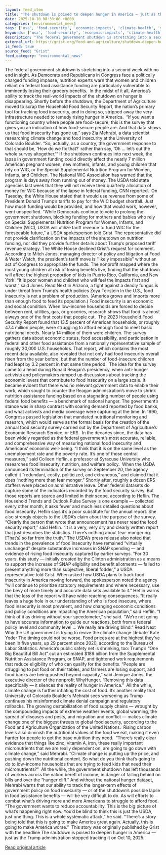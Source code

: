 ```yaml
---
layout: feed_item
title: "The shutdown is poised to deepen hunger in America — just as the Trump administration stopped tracking it"
date: 2025-10-10 08:30:00 +0000
categories: [environmental_news]
tags: ['usa', 'food-security', 'economic-impacts', 'climate-health', 'year-2023', 'climate-costs', 'climate-migration', 'urgent', 'california', 'agriculture']
keywords: ['usa', 'food-security', 'economic-impacts', 'climate-health', 'shutdown', 'poised', 'year-2023', 'deepen']
description: "The federal government shutdown is stretching into a second week with no end in sight"
external_url: https://grist.org/food-and-agriculture/shutdown-deepen-hunger-america-trump-administration-stopped-tracking-it/
is_feed: true
source_feed: "Grist"
feed_category: "environmental_news"
---
```


The federal government shutdown is stretching into a second week with no end in sight. As Democrats and Republicans in Congress face a politically charged funding impasse, nutrition experts warn that women and children reliant on federal food assistance funding are particularly vulnerable to imminently losing their grocery benefits.&nbsp; In the midst of it all, America’s ability to track the real-world impacts of the shutdown on hunger is disappearing. Shortly before the shutdown, the Department of Agriculture moved to scrap the Household Food Security Report, the nation’s primary tool for tracking food insecurity, and in doing so, stripped away the very infrastructure needed to remedy rising hunger in America.&nbsp; “If you want a functioning country where people are food-secure, this is the survey that gives you an indication of how food-secure people are. And that data shows us that food insecurity has gone up,” says Zia Mehrabi, a data scientist researching climate change and food insecurity at the University of Colorado Boulder. “So, actually, as a country, the government response to that should be, ‘How do we fix that?’ rather than say, ‘Oh &#8230; let’s cut the whole survey altogether.’” If the shutdown continues into next week, the lapse in government funding could directly affect the nearly 7 million American pregnant women, new mothers, infants, and young children that rely on WIC, or the Special Supplemental Nutrition Program for Women, Infants, and Children. The National WIC Association has warned that the program is days away from running out of money. The USDA told state agencies last week that they will not receive their quarterly allocation of money for WIC because of the lapse in federal funding, CNN reported.&nbsp; On Tuesday, the White House stated that it would use revenue from some of President Donald Trump’s tariffs to pay for the WIC budget shortfall. Just how much funding would be provided, and how that would work, however, went unspecified. &#8220;While Democrats continue to vote to prolong the government shutdown, blocking funding for mothers and babies who rely on Special Supplemental Nutrition Program for Women, Infants, and Children (WIC), USDA will utilize tariff revenue to fund WIC for the foreseeable future,&#8221; a USDA spokesperson told Grist. The representative did not provide clarification on the impacts of the shutdown on nutrition funding, nor did they provide further details about Trump&#8217;s proposed tariff revenue strategy. The White House declined Grist&#8217;s request for comment. According to Mitch Jones, managing director of policy and litigation at Food &amp; Water Watch, the president’s tariff move is “likely impossible” without an act of Congress to appropriate the funds. The nonprofit mapped where the most young children at risk of losing benefits live, finding that the shutdown will affect the highest proportion of kids in Puerto Rico, California, and New York. “It is poor women and children who will feel the impacts first and worst,” said Jones. Read Next In Arizona, a fight against a deadly fungus is under threat from Trump’s health policies Zoya Teirstein In the U.S., food insecurity is not a problem of production. (America&nbsp;grows and imports more than enough food to feed its population.) Food insecurity is an economic and social condition. When low-income households are forced to decide between rent, utilities, gas, or groceries, research shows that food is almost always one of the first costs that people cut.&nbsp; The 2023 Household Food Security Report found that 13.5 percent of American households, or roughly 47.4 million people, were struggling to afford enough food to meet basic nutritional needs. Nearly 14 million of them were children. The survey gathers data about economic status, food accessibility, and participation in federal and other food assistance from a nationally representative sample of roughly 30,000 U.S. households. That report, which contains the most recent data available, also revealed that not only had food insecurity overall risen from the year before, but that the number of food-insecure children had leapt by 3.2 percent in that same time period.&nbsp; The idea for the survey came to a head during Ronald Reagan’s presidency, when anti-hunger activists and policymakers ramped up discussions about tracking the economic levers that contribute to food insecurity on a large scale. It became evident that there was no relevant government data to enable their work, which sought to counter the Reagan administration’s move to shrink nutrition assistance funding based on a stagnating number of people using federal food benefits — a benchmark of national hunger. The government’s stance was in sharp contrast with soaring demand reported by food banks, and what activists and media coverage were capturing at the time. In 1990, Congress passed legislation that mandated nutritional monitoring and research, which would serve as the formal basis for the creation of the annual food security survey carried out by the Department of Agriculture’s Economic Research Service, or ERS.&nbsp; In the decades since, the data has been widely regarded as the federal government&#8217;s most accurate, reliable, and comprehensive way of measuring national food insecurity and Americans’ economic well-being. “I think that it is on the same level as the unemployment rate and the poverty rate. It’s one of those central measures,” said Colleen Heflin, a professor at Syracuse University who researches food insecurity, nutrition, and welfare policy.&nbsp; When the USDA announced its termination of the survey on September 20, the agency called it &#8220;redundant, costly, politicized, and extraneous,” and claimed that it does “nothing more than fear monger.” Shortly after, roughly a dozen ERS staffers were placed on administrative leave. Other federal datasets do capture some of the indicators recorded by the food security survey. But those reports are scarce and limited in their scope, according to Heflin. The Household Trends and Outlook Pulse Survey is one example — collected every other month, it asks fewer and much less detailed questions about food insecurity. Heflin says it’s a poor substitute for the annual report. She also strongly objects to the USDA’s claim about the purpose of the survey. “Clearly the person that wrote that announcement has never read the food security report,” said Heflin. “It is a very, very dry and clearly written report that just describes the statistics. There&#8217;s nothing about fear-mongering. [That’s] so far from the truth.” The USDA’s press release also noted that trends in the prevalence of food insecurity have remained “virtually unchanged” despite substantive increases in SNAP spending — and evidence of rising food insecurity captured by earlier surveys. “For 30 years, this study — initially created by the Clinton administration as a means to support the increase of SNAP eligibility and benefit allotments — failed to present anything more than subjective, liberal fodder,” a USDA representative told Grist. When asked how USDA plans to track food insecurity in America moving forward, the spokesperson noted the agency “will continue to prioritize statutory requirements and where necessary, use the bevy of more timely and accurate data sets available to it.” Heflin warns that the loss of the report will have wide-reaching consequences. “It really leaves a huge hole in our understanding of who is food insecure, where food insecurity is most prevalent, and how changing economic conditions and policy conditions are impacting the American population,” said Heflin. “I think of it as driving without your speedometer,” she said. “We’re not going to have accurate information to guide our reactions, both from a federal policy level and community level &#8230; We really are driving blind.” Read Next Why the US government is trying to revive the climate change ‘debate’ Kate Yoder The timing could not be worse. Food prices are at the highest they’ve been in five years, up 29 percent since 2020, according to the Bureau of Labor Statistics. America’s public safety net is shrinking, too: Trump’s &#8220;One Big Beautiful Bill Act&#8221; cut an estimated $186 billion from the Supplemental Nutrition Assistance Program, or SNAP, and tightened work requirements that reduce eligibility of who can qualify for the benefits. “People are struggling to put food on their tables, and farmers are losing support, and food banks are being pushed beyond capacity,” said Jenique Jones, the executive director of the nonprofit WhyHunger. “Removing this data specifically — it silences the reality of hunger in America.”&nbsp; All the while, climate change is further inflating the cost of food. It’s another reality that University of Colorado Boulder’s Mehrabi sees worsening as Trump continues his misinformed climate denial campaign and regulatory rollbacks. The growing destabilization of food supply chains — wrought by the compounding impacts of extreme weather events, global warming, the spread of diseases and pests, and migration and conflict — makes climate change one of the biggest threats to global food security, according to the Food and Agriculture Organization of the United Nations.&nbsp; Rising carbon levels also diminish the nutritional values of the food we eat, making it even harder for people to get the base nutrition they need.&nbsp; “There&#8217;s really clear evidence that things like zinc, vitamin A, iron, these really important micronutrients that we are really dependent on, are going to go down with climate change,” said Mehrabi. “Climate change is putting up the price, and pushing down the nutritional content. So what do you think that&#8217;s going to do to low-income households that are trying to feed kids that need their micronutrients?”&nbsp; All the while, the government shutdown has left thousands of workers across the nation bereft of income, in danger of falling behind on bills and over the “hunger cliff.” And without the national hunger dataset, Mehrabi warns that our ability to track the longer-term effects of government policy on food insecurity — or of the shutdown’s possible lapse in food assistance benefits — will be very difficult to do. As will efforts to combat what’s driving more and more Americans to struggle to afford food.&nbsp; “The government wants to reduce accountability. This is the big picture of what’s happening right now. You’d be blind to think this is just the USDA, just one thing. This is a whole systematic attack,” he said. “There’s a story being told that this is going to make America great again. Actually, this is going to make America worse.”&nbsp; This story was originally published by Grist with the headline The shutdown is poised to deepen hunger in America — just as the Trump administration stopped tracking it on Oct 10, 2025.

[Read original article](https://grist.org/food-and-agriculture/shutdown-deepen-hunger-america-trump-administration-stopped-tracking-it/)
